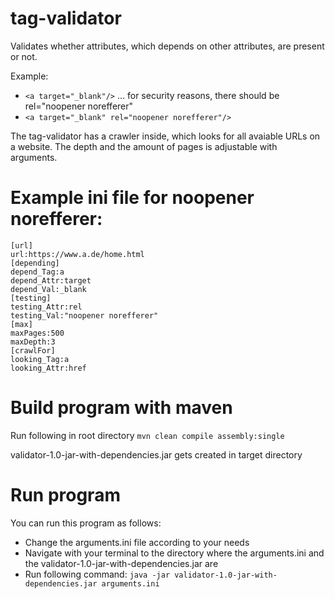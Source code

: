 # tag-validator
Validates whether attributes, which depends on other attributes, are present or not.

Example:
* `<a target="_blank"/>`  ... for security reasons, there should be rel="noopener norefferer"
* `<a target="_blank" rel="noopener norefferer"/>`

The tag-validator has a crawler inside, which looks for all avaiable URLs on a website.
The depth and the amount of pages is adjustable with arguments.

# Example ini file for noopener norefferer: 
```
[url]
url:https://www.a.de/home.html
[depending]
depend_Tag:a
depend_Attr:target
depend_Val:_blank
[testing]
testing_Attr:rel
testing_Val:"noopener norefferer"
[max]
maxPages:500
maxDepth:3
[crawlFor]
looking_Tag:a
looking_Attr:href
```

# Build program with maven
Run following in root directory
`mvn clean compile assembly:single`

validator-1.0-jar-with-dependencies.jar gets created in target directory

# Run program
You can run this program as follows:<br />
* Change the arguments.ini file according to your needs
* Navigate with your terminal to the directory where the arguments.ini and the validator-1.0-jar-with-dependencies.jar are
* Run following command:
`java -jar validator-1.0-jar-with-dependencies.jar arguments.ini`